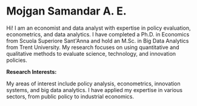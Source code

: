 # Mojgan Samandar A. E.


Hi! 
I am an economist and data analyst with expertise in policy evaluation, econometrics, and data analytics. I have completed a Ph.D. in Economics from Scuola Superiore Sant'Anna and hold an M.Sc. in Big Data Analytics from Trent University. My research focuses on using quantitative and qualitative methods to evaluate science, technology, and innovation policies.



**Research Interests:**


My areas of interest include policy analysis, econometrics, innovation systems, and big data analytics. I have applied my expertise in various sectors, from public policy to industrial economics.
